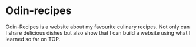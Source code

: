 # Odin-recipes

Odin-Recipes is a website about my favourite culinary recipes. Not only can I share delicious dishes but also show that I can build a website using what I learned so far on TOP.
